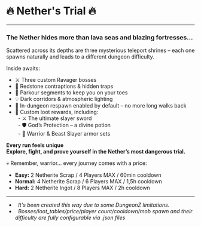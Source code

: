 # 🔥 Nether's Trial 🔥

***

### The Nether hides more than lava seas and blazing fortresses… 

Scattered across its depths are three mysterious teleport shrines – each one spawns naturally and leads to a different dungeon difficulty.

Inside awaits:

*   ⚔️ Three custom Ravager bosses
*   🔧 Redstone contraptions & hidden traps
*   🏃 Parkour segments to keep you on your toes
*   💡 Dark corridors & atmospheric lighting
*   🛑 In-dungeon respawn enabled by default – no more long walks back
*   💎 Custom loot rewards, including:  
      - ⚔️ The ultimate slayer sword  
      - 🛡️ God’s Protection – a divine potion  
      - 🦾 Warrior & Beast Slayer armor sets

**Every run feels unique**  
**Explore, fight, and prove yourself in the Nether’s most dangerous trial.**

💀 Remember, warrior… every journey comes with a price:

*   **Easy:** 2 Netherite Scrap / 4 Players MAX / 60min cooldown
*   **Normal:** 4 Netherite Scrap / 6 Players MAX / 1,5h cooldown
*   **Hard:** 2 Netherite Ingot / 8 Players MAX / 2h cooldown

***

*     _It's been created this way due to some DungeonZ limitations._
*     _Bosses/loot\_tables/price/player count/cooldown/mob spawn and their difficulty are fully configurable via .json files_  
        

